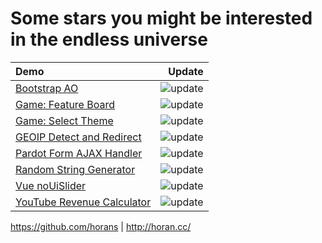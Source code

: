 # Some stars you might be interested in the endless universe

| Demo                                                                                               |                                                                                 Update |
| :------------------------------------------------------------------------------------------------- | -------------------------------------------------------------------------------------: |
| [Bootstrap AO](https://horans.github.io/bootstrap-ao/demo/)                                        |               ![update](https://img.shields.io/github/last-commit/horans/bootstrap-ao) |
| [Game: Feature Board](https://horans.github.io/game-feature-board/iframe.html)                     |         ![update](https://img.shields.io/github/last-commit/horans/game-feature-board) |
| [Game: Select Theme](https://horans.github.io/game-select-theme/iframe.html)                       |          ![update](https://img.shields.io/github/last-commit/horans/game-select-theme) |
| [GEOIP Detect and Redirect](https://horans.github.io/geoip-detect-and-redirect/demo.html)          |  ![update](https://img.shields.io/github/last-commit/horans/geoip-detect-and-redirect) |
| [Pardot Form AJAX Handler](https://horans.github.io/pardot-form-ajax-handler/demo/demo-basic.html) |   ![update](https://img.shields.io/github/last-commit/horans/pardot-form-ajax-handler) |
| [Random String Generator](https://horans.github.io/random/)                                        |                     ![update](https://img.shields.io/github/last-commit/horans/random) |
| [Vue noUiSlider](https://horans.github.io/vue-nouislider/demo/basic.html)                          |             ![update](https://img.shields.io/github/last-commit/horans/vue-nouislider) |
| [YouTube Revenue Calculator](https://horans.github.io/youtube-revenue-calculator/iframe.html)      | ![update](https://img.shields.io/github/last-commit/horans/youtube-revenue-calculator) |

<https://github.com/horans> | <http://horan.cc/>
